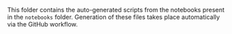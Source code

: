 This folder contains the auto-generated scripts from the notebooks present in the `notebooks` folder. Generation of these files takes place automatically via the GitHub workflow.